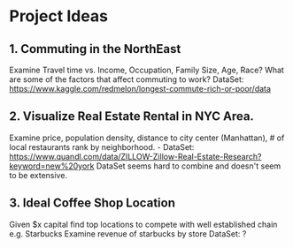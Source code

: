 # Project Ideas

## 1. Commuting in the NorthEast
Examine Travel time vs. Income, Occupation, Family Size, Age, Race? What are some of the factors that affect commuting to work?
DataSet: https://www.kaggle.com/redmelon/longest-commute-rich-or-poor/data

## 2. Visualize Real Estate Rental in NYC Area.
Examine price, population density, distance to city center (Manhattan), # of local restaurants rank by neighborhood.  -
DataSet: https://www.quandl.com/data/ZILLOW-Zillow-Real-Estate-Research?keyword=new%20york 
DataSet seems hard to combine and doesn't seem to be extensive.

## 3. Ideal Coffee Shop Location
Given $x capital find top locations to compete with well established chain e.g. Starbucks
Examine revenue of starbucks by store
DataSet: ?
